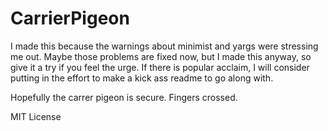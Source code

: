 # CarrierPigeon

I made this because the warnings about minimist and yargs were stressing me out.  Maybe those problems are fixed now, but I made this anyway, so give it a try if you feel the urge.  If there is popular acclaim, I will consider putting in the effort to make a kick ass readme to go along with.

Hopefully the carrer pigeon is secure.  Fingers crossed.

MIT License
